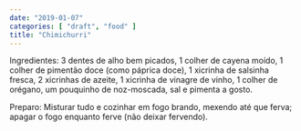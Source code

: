 ```yaml
---
date: "2019-01-07"
categories: [ "draft", "food" ]
title: "Chimichurri"
---
```


Ingredientes: 3 dentes de alho bem picados, 1 colher de cayena moído, 1 colher de pimentão doce (como páprica doce), 1 xicrinha de salsinha fresca, 2 xicrinhas de azeite, 1 xicrinha de vinagre de vinho, 1 colher de orégano, um pouquinho de noz-moscada, sal e pimenta a gosto.

Preparo: Misturar tudo e cozinhar em fogo brando, mexendo até que ferva; apagar o fogo enquanto ferve (não deixar fervendo).


